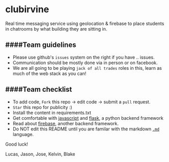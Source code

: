 clubirvine
==========

Real time messaging service using geolocation &amp; firebase to place students in chatrooms by what building they are sitting in.

####Team guidelines
-------------------
- Please use github's `issues` system on the right if you have .. issues.
- Communication should be mostly done via in person or on facebook.
- We are all going to be playing `jack of all trades` roles in this, learn as much of the web stack as you can!

####Team checklist
------------------
- To add code, `Fork` this repo → edit code → submit a `pull` request.
- `Star` this repo for publicity :)
- Install the content in requirements.txt
- Get comfortable with [javascript](http://www.w3schools.com/html/html5_geolocation.asp) and [flask](http://flask.pocoo.org/), a python backend framework
- Read about [firebase](http://firebase.com), another backend framework. 
- Do NOT edit this README until you are familar with the markdown [`.md`](https://github.com/adam-p/markdown-here/wiki/Markdown-Cheatsheet) language.

Good luck!

Lucas, Jason, Jose, Kelvin, Blake
